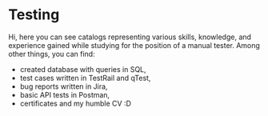 # Testing
Hi, here you can see catalogs representing various skills, knowledge, and experience gained while studying for the position of a manual tester. Among other things, you can find:

  - created database with queries in SQL,
  - test cases written in TestRail and qTest,
  - bug reports written in Jira,
  - basic API tests in Postman,
  - certificates
and my humble CV :D
